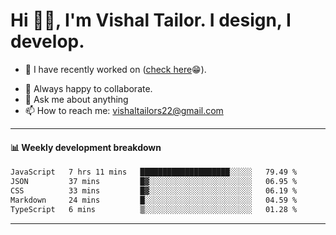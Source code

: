 # Hi 👋🏻, I'm Vishal Tailor. I design, I develop.

- 🔭 I have recently worked on ([check here](https://vishaltailor.com)😁).
<!-- - 🎦 Currently watching: JavaScript: The Hard Parts By Will Sentance. -->
- 👯 Always happy to collaborate.
- 💬 Ask me about anything
- 📫 How to reach me: <a href="mailto:vishaltailors22@gmail.com">vishaltailors22@gmail.com</a>

<hr /> 
<h4>📊 Weekly development breakdown</h4>
<!--START_SECTION:waka-->

```txt
JavaScript   7 hrs 11 mins   ████████████████████░░░░░   79.49 %
JSON         37 mins         █▓░░░░░░░░░░░░░░░░░░░░░░░   06.95 %
CSS          33 mins         █▓░░░░░░░░░░░░░░░░░░░░░░░   06.19 %
Markdown     24 mins         █░░░░░░░░░░░░░░░░░░░░░░░░   04.59 %
TypeScript   6 mins          ▒░░░░░░░░░░░░░░░░░░░░░░░░   01.28 %
```

<!--END_SECTION:waka-->
<hr /> 

<!-- ![](./profile-3d-contrib/profile-green-animate.svg) -->
